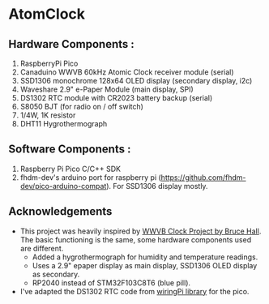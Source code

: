 # AtomClock
## Hardware Components :
1. RaspberryPi Pico 
2. Canaduino WWVB 60kHz Atomic Clock receiver module (serial)
3. SSD1306 monochrome 128x64 OLED display (secondary display, i2c)
4. Waveshare 2.9" e-Paper Module  (main display, SPI)
5. DS1302 RTC module with CR2023 battery backup (serial)
6. S8050 BJT (for radio on / off switch)
7. 1/4W, 1K resistor
8. DHT11 Hygrothermograph

## Software Components :
1. Raspberry Pi Pico C/C++ SDK
2. fhdm-dev's arduino port for raspberry pi (https://github.com/fhdm-dev/pico-arduino-compat). For SSD1306 display mostly.

## Acknowledgements
- This project was heavily inspired by [WWVB Clock Project by Bruce Hall](http://w8bh.net/wwvb_clock.pdf). The basic functioning is the same, some hardware components used are different. 
    - Added a hygrothermograph for humidity and temperature readings.
    - Uses a 2.9" epaper display as main display, SSD1306 OLED display as secondary.
    - RP2040 instead of STM32F103C8T6 (blue pill).
- I've adapted the DS1302 RTC code from [wiringPi library](http://wiringpi.com) for the pico. 



